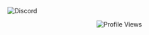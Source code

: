 <p 
  <a href="https://t.me/airdrop_node">
    <img src="https://img.shields.io/static/v1?logo=telegram&label=&message=Join @ZunXBT&color=36393f&style=flat-square" alt="Discord">
  </a>
</p>

<p align="center">
  <img src="https://komarev.com/ghpvc/?username=choir94&color=brightgreen" alt="Profile Views">
</p>
